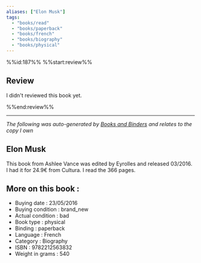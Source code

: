 ```yaml
---
aliases: ["Elon Musk"] 
tags: 
  - "books/read" 
  - "books/paperback" 
  - "books/french"
  - "books/biography"
  - "books/physical"
---
```

%%id:187%%
%%start:review%%
## Review
I didn't reviewed this book yet. 

%%end:review%%

---
_The following was auto-generated by [Books and Binders](Books%20and%20Binders.md) and relates to the copy I own_
## Elon Musk
This book from Ashlee Vance was edited by Eyrolles and released 03/2016. I had it for 24.9€ from Cultura. I read the 366 pages.

## More on this book :
- Buying date : 23/05/2016
- Buying condition : brand_new
- Actual condition : bad
- Book type : physical
- Binding : paperback
- Language : French
- Category : Biography
- ISBN : 9782212563832
- Weight in grams : 540
